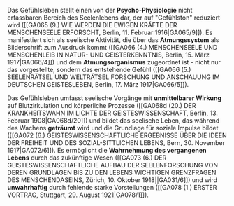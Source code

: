 
Das Gefühlsleben stellt einen von der **Psycho-Physiologie** nicht erfassbaren Bereich des Seelenlebens dar, der auf "Gefühlston" reduziert wird ([[GA065 (9.) WIE WERDEN DIE EWIGEN KRÄFTE DER MENSCHENSEELE ERFORSCHT, Berlin, 11. Februar 1916|GA065/9]]). Es manifestiert sich als seelische Aktivität, die über das **Atmungssystem** als Bilderschrift zum Ausdruck kommt ([[GA066 (4.) MENSCHENSEELE UND MENSCHENLEIB IN NATUR- UND GEISTERKENNTNIS, Berlin, 15. März 1917|GA066/4]]) und dem **Atmungsorganismus** zugeordnet ist - nicht nur das vorgestellte, sondern das entstehende Gefühl ([[GA066 (5.) SEELENRÄTSEL UND WELTRÄTSEL FORSCHUNG UND ANSCHAUUNG IM DEUTSCHEN GEISTESLEBEN, Berlin, 17. März 1917|GA066/5]]).

Das Gefühlsleben umfasst seelische Vorgänge mit **unmittelbarer Wirkung** auf Blutzirkulation und körperliche Prozesse ([[GA068d (20.) DER KRANKHEITSWAHN IM LICHTE DER GEISTESWISSENSCHAFT, Berlin, 13. Februar 1908|GA068d/20]]) und bildet das seelische Leben, das während des Wachens **geträumt** wird und die Grundlage für soziale Impulse bildet ([[GA072 (6.) GEISTESWISSENSCHAFTLICHE ERGEBNISSE ÜBER DIE IDEEN DER FREIHEIT UND DES SOZIAL-SITTLICHEN LEBENS, Bern, 30. November 1917|GA072/6]]). Es ermöglicht die **Wahrnehmung des vergangenen Lebens** durch das zukünftige Wesen ([[GA073 (6.) DER GEISTESWISSENSCHAFTLICHE AUFBAU DER SEELENFORSCHUNG VON DEREN GRUNDLAGEN BIS ZU DEN LEBENS WICHTIGEN GRENZFRAGEN DES MENSCHENDASEINS, Zürich, 10. Oktober 1918||GA031/6]]) und wird **unwahrhaftig** durch fehlende starke Vorstellungen ([[GA078 (1.) ERSTER VORTRAG, Stuttgart, 29. August 1921|GA078/1]]).
